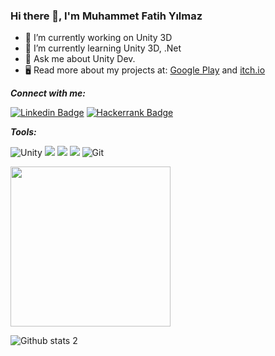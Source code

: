 ### Hi there 👋, I'm Muhammet Fatih Yılmaz

- 🔭 I’m currently working on Unity 3D
- 🌱 I’m currently learning Unity 3D, .Net 
- 💬 Ask me about Unity Dev.
- :desktop_computer: Read more about my projects at: [Google Play](https://play.google.com/store/apps/developer?id=Muhammet+Fatih+Y%C4%B1lmaz) and [itch.io](https://cansix1.itch.io/)



***Connect with me:***

[![Linkedin Badge](https://img.shields.io/badge/-Linkedin-blue?style=flat-quare&labelColor=blue&logo=linkedin&logoColor=white&link=link)](https://www.linkedin.com/in/muhammetfatihyilmaz/) 
[![Hackerrank Badge](https://img.shields.io/badge/-HackerRank-green?style=flat-quare&labelColor=green&logo=Hackerrank&logoColor=white&link=link)](https://www.hackerrank.com/muhammet_yilmaz1) 

***Tools:***

![Unity](https://img.shields.io/badge/Unity%20-black?logo=unity) ![](https://img.shields.io/badge/%20-blueviolet?logo=csharp) ![](https://img.shields.io/badge/%20-informational?logo=.net) ![](https://img.shields.io/badge/Marmoset%20Hexels_3-red?logo=marmosethexels) ![Git](https://img.shields.io/badge/Git%20-gray?logo=git)

<img src="https://s10.gifyu.com/images/KumandaGif.gif" width="256">

![Github stats 2](https://github-readme-stats.vercel.app/api?username=MuhammetFatihYilmaz&show_icons=true&theme=radical)
